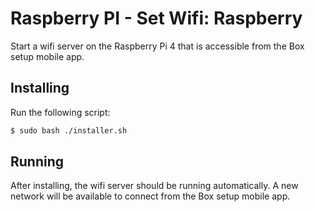 # Raspberry PI - Set Wifi: Raspberry

Start a wifi server on the Raspberry Pi 4 that is accessible from the Box setup mobile app.

## Installing

Run the following script:

```bash
$ sudo bash ./installer.sh
```

## Running

After installing, the wifi server should be running automatically.
A new network will be available to connect from the Box setup mobile app.